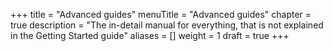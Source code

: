 +++
title = "Advanced guides"
menuTitle = "Advanced guides"
chapter = true
description = "The in-detail manual for everything, that is not explained in the Getting Started guide"
aliases =  []
weight = 1
draft = true
+++



